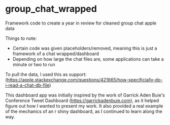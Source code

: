 # group_chat_wrapped
Framework code to create a year in review for cleaned group chat apple data

Things to note:
- Certain code was given placeholders/removed, meaning this is just a framework of a chat wrapped/dashboard
- Depending on how large the chat files are, some applications can take a minute or two to run

To pull the data, I used this as support: (https://apple.stackexchange.com/questions/421665/how-specificially-do-i-read-a-chat-db-file)


This dashboard app was initially inspired by the work of Garrick Aden Buie's Conference Tweet Dashboard (https://garrickadenbuie.com), as it helped figure out how I wanted to present my work. It also provided a real example of the mechanics of an r shiny dashboard, as I continued to learn along the way. 
